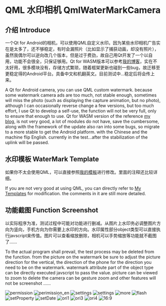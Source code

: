 # QML 水印相机 QmlWaterMarkCamera  

## 介绍 Introduce

一个Qt for Android的相机，可以使用QML自定义水印。因为某些水印相机广告实在是太多了，还不够稳定，有时会漏照片（比如显示了捕获动画，却没有照片），虽然我偶尔可以逆向改几个版本，但是过于费劲，故自己用Qt开发了一个以自用，功能不会很全，只保证够用。Qt for WASM版本可以参考[我的博客](https://uwillno.com)，实在不太好用，很多模块没有，存储方式繁琐，随着框架更新也碰到一些bug，故迁移至更稳定得的Android平台。具备中文和机翻英文。目前测试中…稳定后将会传上来。

A Qt for Android camera, you can use QML custom watermark. because some watermark camera ads are too much, not stable enough, sometimes will miss the photo (such as displaying the capture animation, but no photo), although I can occasionally reverse change a few versions, but too much effort, I use Qt to develop a self-use, the function will not be very full, only to ensure that enough to use. Qt for WASM version of the reference [my blog](https://uwillno.com), is not very good, a lot of modules do not have, save the cumbersome, along with the framework of the update also ran into some bugs, so migrate to a more stable to get the Android platform. with the Chinese and the machine flip English. currently in the test...after the stabilization of the uplink will be passed.

## 水印模板 WaterMark Template

如果你不太会使用QML，可以直接参照[我的模板](./Template.qml)进行修改。里面的注释还比较详细。

If you are not very good at using QML, you can directly refer to [My Templates](./Template.qml) for modification. the comments in it are still more detailed.

## 功能截图  Function Screenshot

以实际程序为准，测试过程中可能对功能进行删减。从图片上水印务必调整图片方向为竖向，手机方向为你需要上水印的方向。水印属性部分object类型可以直接执行javscript来传值。图片可以查看缩放删除，相机可以手势缩放等功能就不截图了……

To the actual program shall prevail, the test process may be deleted from the function. from the picture on the watermark be sure to adjust the picture direction for the vertical, the direction of the phone for the direction you need to be on the watermark. watermark attribute part of the object type can be directly executed javscript to pass the value. picture can be viewed to zoom to delete the camera can be gesture zoom and other features will not be screenshot ......

![permission](./permission.jpg)
![perimission_en](./permission_en.jpg)
![settings](./settings.jpg)
![settings](./settings1.jpg)
![more](./more.jpg)
![flash](./flash.jpg)
![setProperty](./setProperty.jpg)
![setDate](./setDate.jpg)
![ori1](./ori1.jpg)
![ori3](./ori3.jpg)
![ori4](./ori4.jpg)
![16:9](./16比9.jpg)